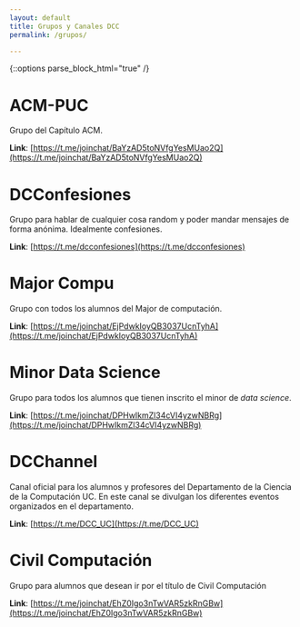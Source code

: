 ```yaml
---
layout: default
title: Grupos y Canales DCC
permalink: /grupos/

---
```

{::options parse_block_html="true" /}
<div class="grupo">

# ACM-PUC
Grupo del Capítulo ACM.

**Link**: [https://t.me/joinchat/BaYzAD5toNVfgYesMUao2Q](https://t.me/joinchat/BaYzAD5toNVfgYesMUao2Q) 

</div>

<div class="grupo">

# DCConfesiones
Grupo para hablar de cualquier cosa random y poder mandar mensajes de forma anónima. Idealmente confesiones.

**Link**: [https://t.me/dcconfesiones](https://t.me/dcconfesiones)

</div>

<div class="grupo">

# Major Compu
Grupo con todos los alumnos del Major de computación.

**Link**: [https://t.me/joinchat/EjPdwkIoyQB3037UcnTyhA](https://t.me/joinchat/EjPdwkIoyQB3037UcnTyhA) 

</div>

<div class="grupo">

# Minor Data Science

Grupo para todos los alumnos que tienen inscrito el minor de _data science_.

**Link**: [https://t.me/joinchat/DPHwIkmZl34cVI4yzwNBRg](https://t.me/joinchat/DPHwIkmZl34cVI4yzwNBRg)

</div>

<div class="grupo">

# DCChannel

Canal oficial para los alumnos y profesores del Departamento de la Ciencia de la Computación UC. En este canal se divulgan los diferentes eventos organizados en el departamento.

**Link**: [https://t.me/DCC_UC](https://t.me/DCC_UC)

</div>

<div class="grupo">

# Civil Computación
Grupo para alumnos que desean ir por el título de Civil Computación

<div class="grupo">

**Link**: [https://t.me/joinchat/EhZ0Igo3nTwVAR5zkRnGBw](https://t.me/joinchat/EhZ0Igo3nTwVAR5zkRnGBw)
</div>

</div>




